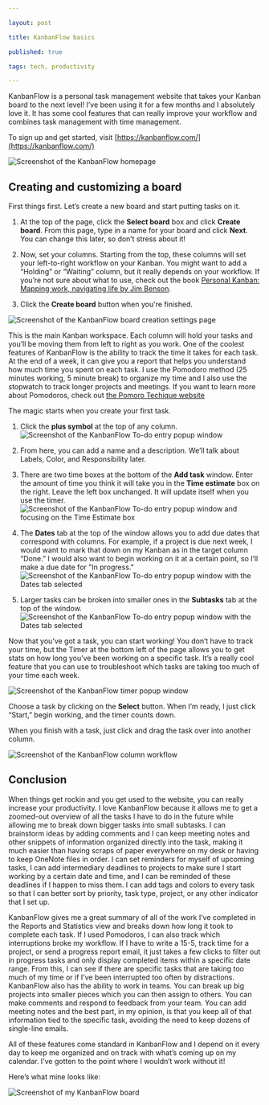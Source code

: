 ```yaml
---

layout: post

title: KanbanFlow basics

published: true

tags: tech, productivity

---
```


KanbanFlow is a personal task management website that takes your 
Kanban board to the next level! I’ve been using it for a few months 
and I absolutely love it. It has some cool features that can really 
improve your workflow and combines task management with time 
management.

To sign up and get started, visit 
[https://kanbanflow.com/](https://kanbanflow.com/)

![Screenshot of the KanbanFlow 
homepage](/images/2016-07-19-KanbanFlow-homepage.png)

## Creating and customizing a board

First things first. Let’s create a new board and start putting 
tasks on it.

1. At the top of the page, click the **Select board** box and click 
**Create board**. From this page, type in a name for your board and 
click **Next**. You can change this later, so don’t stress about 
it!

1. Now, set your columns. Starting from the top, these columns will 
set your left-to-right workflow on your Kanban. You might want to 
add a “Holding” or “Waiting” column, but it really depends on your 
workflow. If you’re not sure about what to use, check out the book 
[Personal Kanban: Mapping work, navigating life by Jim 
Benson](https://www.amazon.com/Personal-Kanban-Mapping-Work-Navigating/dp/1453802266/).

1. Click the **Create board** button when you're finished.

![Screenshot of the KanbanFlow board creation settings 
page](/images/2016-07-19-KanbanFlow-create-board.png)

This is the main Kanban workspace. Each column will hold your tasks 
and you’ll be moving them from left to right as you work. One of 
the coolest features of KanbanFlow is the ability to track the time 
it takes for each task. At the end of a week, it can give you a 
report that helps you understand how much time you spent on each 
task. I use the Pomodoro method (25 minutes working, 5 minute 
break) to organize my time and I also use the stopwatch to track 
longer projects and meetings. If you want to learn more about 
Pomodoros, check out [the Pomoro Techique 
website](http://pomodorotechnique.com/)

The magic starts when you create your first task.

1. Click the **plus symbol** at the top of any column. ![Screenshot 
of the KanbanFlow To-do entry popup 
window](/images/2016-07-19-KanbanFlow-To-do-entry.png)

1. From here, you can add a name and a description. We’ll talk 
about Labels, Color, and Responsibility later.

1. There are two time boxes at the bottom of the **Add task** 
window. Enter the amount of time you think it will take you in the 
**Time estimate** box on the right. Leave the left box unchanged. 
It will update itself when you use the timer. ![Screenshot of the 
KanbanFlow To-do entry popup window and focusing on the Time 
Estimate box](/images/2016-07-19-KanbanFlow-To-do-time-entry.png)

1. The **Dates** tab at the top of the window allows you to add due 
dates that correspond with columns. For example, if a project is 
due next week, I would want to mark that down on my Kanban as in 
the target column “Done.” I would also want to begin working on it 
at a certain point, so I’ll make a due date for "In progress." 
![Screenshot of the KanbanFlow To-do entry popup window with the 
Dates tab selected](/images/2016-07-19-KanbanFlow-To-do-dates.png)

5. Larger tasks can be broken into smaller ones in the **Subtasks** 
tab at the top of the window. ![Screenshot of the KanbanFlow To-do 
entry popup window with the Dates tab 
selected](/images/2016-07-19-KanbanFlow-To-do-subtasks.png)

Now that you’ve got a task, you can start working! You don’t have 
to track your time, but the Timer at the bottom left of the page 
allows you to get stats on how long you’ve been working on a 
specific task. It’s a really cool feature that you can use to 
troubleshoot which tasks are taking too much of your time each 
week.

![Screenshot of the KanbanFlow timer popup 
window](/images/2016-07-19-KanbanFlow-timer.png)

Choose a task by clicking on the **Select** button. When I’m ready, 
I just click “Start,” begin working, and the timer counts down.

When you finish with a task, just click and drag the task over into 
another column.

![Screenshot of the KanbanFlow column 
workflow](/images/2016-07-19-KanbanFlow-task-drag.png)

## Conclusion

When things get rockin and you get used to the website, you can 
really increase your productivity. I love KanbanFlow because it 
allows me to get a zoomed-out overview of all the tasks I have to 
do in the future while allowing me to break down bigger tasks into 
small subtasks. I can brainstorm ideas by adding comments and I can 
keep meeting notes and other snippets of information organized 
directly into the task, making it much easier than having scraps of 
paper everywhere on my desk or having to keep OneNote files in 
order. I can set reminders for myself of upcoming tasks, I can add 
intermediary deadlines to projects to make sure I start working by 
a certain date and time, and I can be reminded of these deadlines 
if I happen to miss them.  I can add tags and colors to every task 
so that I can better sort by priority, task type, project, or any 
other indicator that I set up.

KanbanFlow gives me a great summary of all of the work I’ve 
completed in the Reports and Statistics view and breaks down how 
long it took to complete each task. If I used Pomodoros, I can also 
track which interruptions broke my workflow. If I have to write a 
15-5, track time for a project, or send a progress report email, it 
just takes a few clicks to filter out in progress tasks and only 
display completed items within a specific date range. From this, I 
can see if there are specific tasks that are taking too much of my 
time or if I’ve been interrupted too often by distractions. 
KanbanFlow also has the ability to work in teams. You can break up 
big projects into smaller pieces which you can then assign to 
others. You can make comments and respond to feedback from your 
team. You can add meeting notes and the best part, in my opinion, 
is that you keep all of that information tied to the specific task, 
avoiding the need to keep dozens of single-line emails.

All of these features come standard in KanbanFlow and I depend on 
it every day to keep me organized and on track with what’s coming 
up on my calendar. I’ve gotten to the point where I wouldn’t work 
without it!

Here’s what mine looks like:

![Screenshot of my KanbanFlow 
board](/images/2016-07-19-KanbanFlow-mine.png)
